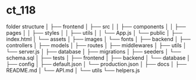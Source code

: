 # ct_118
 folder structure
│
├── frontend
│   ├── src
│   │   ├── components
│   │   ├── pages
│   │   ├── styles
│   │   ├── utils
│   │   └── App.js
│   └── public
│       ├── index.html
│       └── assets
│           ├── images
│           └── fonts
│
├── backend
│   ├── controllers
│   ├── models
│   ├── routes
│   ├── middlewares
│   ├── utils
│   └── server.js
│
├── database
│   ├── migrations
│   ├── seeders
│   └── schema.sql
│
├── tests
│   ├── frontend
│   ├── backend
│   └── database
│
├── config
│   ├── default.json
│   └── production.json
│
├── docs
│   ├── README.md
│   └── API.md
│
└── utils
    └── helpers.js